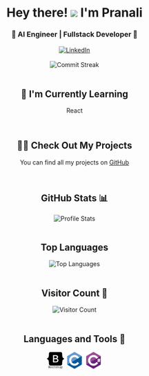 <div align="center">
  <h1>Hey there! <img src="https://raw.githubusercontent.com/MartinHeinz/MartinHeinz/master/wave.gif" width="30px"> I'm Pranali</h1>
  <h3>🚀 AI Engineer | Fullstack Developer 🌟</h3>
</div>

<div align="center">
  <a href="https://www.linkedin.com/in/pranali-patil-ai-engineer/" target="_blank">
    <img align="center" src="https://img.icons8.com/color/48/000000/linkedin.png" alt="LinkedIn" width="40" />
  </a>
  <!-- Add other social icons here -->
</div>

<br />

<div align="center">
  <img src="https://github-readme-streak-stats.herokuapp.com/?user=pranali18-Ai&theme=synthwave" alt="Commit Streak" />
</div>

<br />

<div align="center">
  <h2>🌱 I'm Currently Learning</h2>
  <p>React</p>
</div>

<br />

<div align="center">
  <h2>👨‍💻 Check Out My Projects</h2>
  <p>You can find all my projects on <a href="https://github.com/pranali18-Ai?tab=repositories">GitHub</a></p>
</div>

<br />

<div align="center">
  <h2>GitHub Stats 📊</h2>
  <img src="https://github-readme-stats.vercel.app/api?username=pranali18-Ai&show_icons=true&theme=synthwave" alt="Profile Stats" />
</div>

<br />

<div align="center">
  <h2>Top Languages</h2>
  <img src="https://github-readme-stats.vercel.app/api/top-langs/?username=pranali18-Ai&langs_count=10&theme=tokyonight&layout=compact" alt="Top Languages" />
</div>

<br />

<div align="center">
  <h2>Visitor Count 👀</h2>
  <img src="https://profile-counter.glitch.me/pranali18-Ai/count.svg" alt="Visitor Count" />
</div>

<br />

<div align="center">
  <h2>Languages and Tools 🔧</h2>
  <p align="center">
    <img src="https://raw.githubusercontent.com/devicons/devicon/master/icons/bootstrap/bootstrap-plain-wordmark.svg" alt="Bootstrap" width="40" />
    <img src="https://raw.githubusercontent.com/devicons/devicon/master/icons/c/c-original.svg" alt="C" width="40" />
    <img src="https://raw.githubusercontent.com/devicons/devicon/master/icons/csharp/csharp-original.svg" alt="C#" width="40" />
    <!-- Add more icons here -->
  </p>
</div>

